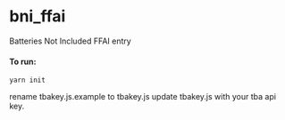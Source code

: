 # bni_ffai
Batteries Not Included FFAI entry

#### To run:

`yarn init`

rename tbakey.js.example to tbakey.js
update tbakey.js with your tba api key.